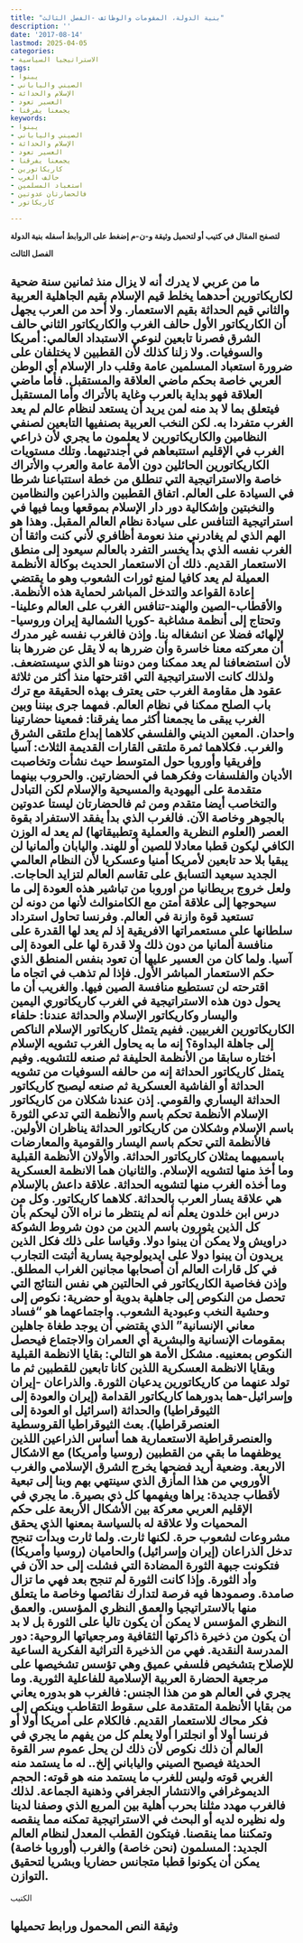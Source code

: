 ```yaml
---
title: "بنية الدولة، المقومات والوظائف -الفصل الثالث"
description: ''
date: '2017-08-14'
lastmod: 2025-04-05
categories:
- الاستراتيجيا السياسية
tags:
- يبنوا
- الصيني والياباني
- الإسلام والحداثة
- العسير تعود
- يجمعنا يفرقنا
keywords:
- يبنوا
- الصيني والياباني
- الإسلام والحداثة
- العسير تعود
- يجمعنا يفرقنا
- كاريكاتورين
- حالف الغرب
- استعباد المسلمين
- فالحضارتان عدوتين
- كاريكاتور

---
```

**لتصفح المقال في كتيب أو لتحميل وثيقة و-ن-م إضغط على الروابط أسفله** **بنية الدولة**

**الفصل الثالث**

## **ما من عربي لا يدرك أنه لا يزال منذ ثمانين سنة ضحية لكاريكاتورين أحدهما يخلط قيم الإسلام بقيم الجاهلية العربية والثاني قيم الحداثة بقيم الاستعمار. ولا أحد من العرب يجهل أن الكاريكاتور الأول حالف الغرب والكاريكاتور الثاني حالف الشرق فصرنا تابعين لنوعي الاستبداد العالمي: أمريكا والسوفيات. ولا زلنا كذلك لأن القطبين لا يختلفان على ضرورة استعباد المسلمين عامة وقلب دار الإسلام أي الوطن العربي خاصة بحكم ماضي العلاقة والمستقبل. فأما ماضي العلاقة فهو بداية بالعرب وغاية بالأتراك وأما المستقبل فيتعلق بما لا بد منه لمن يريد أن يستعد لنظام عالم لم يعد الغرب متفردا به. لكن النخب العربية بصنفيها التابعين لصنفي النظامين والكاريكاتورين لا يعلمون ما يجري لأن ذراعي الغرب في الإقليم استتبعاهم في أجندتيهما. وتلك مستويات الكاريكاتورين الحائلين دون الأمة عامة والعرب والأتراك خاصة والاستراتيجية التي تنطلق من خطة استتباعنا شرطا في السيادة على العالم. اتفاق القطبين والذراعين والنظامين والنخبتين وإشكالية دور دار الإسلام بموقعها وبما فيها في استراتيجية التنافس على سيادة نظام العالم المقبل. وهذا هو الهم الذي لم يغادرني منذ نعومة أظافري لأني كنت واثقا أن الغرب نفسه الذي بدأ يخسر التفرد بالعالم سيعود إلى منطق الاستعمار القديم. ذلك أن الاستعمار الحديث بوكالة الأنظمة العميلة لم يعد كافيا لمنع ثورات الشعوب وهو ما يقتضي إعادة القواعد والتدخل المباشر لحماية هذه الأنظمة. والأقطاب-الصين والهند-تنافس الغرب على العالم وعلينا-وتحتاج إلى أنظمة مشاغبة -كوريا الشمالية إيران وروسيا-لإلهائه فضلا عن انشغاله بنا. وإذن فالغرب نفسه غير مدرك أن معركته معنا خاسرة وأن ضررها به لا يقل عن ضررها بنا لأن استضعافنا لم يعد ممكنا ومن دوننا هو الذي سيستضعف. ولذلك كانت الاستراتيجية التي اقترحتها منذ أكثر من ثلاثة عقود هل مقاومة الغرب حتى يعترف بهذه الحقيقة مع ترك باب الصلح ممكنا في نظام العالم. فمهما جرى بيننا وبين الغرب يبقى ما يجمعنا أكثر مما يفرقنا: فمعينا حضارتينا واحدان. المعين الديني والفلسفي كلاهما إبداع ملتقى الشرق والغرب. فكلاهما ثمرة ملتقى القارات القديمة الثلاث: آسيا وإفريقيا وأوروبا حول المتوسط حيث نشأت وتخاصبت الأديان والفلسفات وفكرهما في الحضارتين. والحروب بينهما متقدمة على اليهودية والمسيحية والإسلام لكن التبادل والتخاصب أيضا متقدم ومن ثم فالحضارتان ليستا عدوتين بالجوهر وخاصة الآن. فالغرب الذي بدأ يفقد الاستفراد بقوة العصر (العلوم النظرية والعملية وتطبيقاتها) لم يعد له الوزن الكافي ليكون قطبا معادلا للصين أو للهند. واليابان وألمانيا لن يبقيا بلا حد تابعين لأمريكا أمنيا وعسكريا لأن النظام العالمي الجديد سيعيد التسابق على تقاسم العالم لتزايد الحاجات. ولعل خروج بريطانيا من اوروبا من تباشير هذه العودة إلى ما سيحوجها إلى علاقة أمتن مع الكامنوالث لأنها من دونه لن تستعيد قوة وازنة في العالم. وفرنسا تحاول استرداد سلطانها على مستعمراتها الافريقية إذ لم يعد لها القدرة على منافسة ألمانيا من دون ذلك ولا قدرة لها على العودة إلى آسيا. ولما كان من العسير عليها أن تعود بنفس المنطق الذي حكم الاستعمار المباشر الأول. فإذا لم تذهب في اتجاه ما اقترحته لن تستطيع منافسة الصين فيها. والغريب أن ما يحول دون هذه الاستراتيجية في الغرب كاريكاتوري اليمين واليسار وكاريكاتور الإسلام والحداثة عندنا: حلفاء الكاريكاتورين الغربيين. ففيم يتمثل كاريكاتور الإسلام الناكص إلى جاهلة البداوة؟ إنه ما به يحاول الغرب تشويه الإسلام اختاره سابقا من الأنظمة الحليفة ثم صنعه للتشويه. وفيم يتمثل كاريكاتور الحداثة إنه من حالفه السوفيات من تشويه الحداثة أو الفاشية العسكرية ثم صنعه ليصبح كاريكاتور الحداثة اليساري والقومي. إذن عندنا شكلان من كاريكاتور الإسلام الأنظمة تحكم باسم والأنظمة التي تدعي الثورة باسم الإسلام وشكلان من كاريكاتور الحداثة يناظران الأولين. فالأنظمة التي تحكم باسم اليسار والقومية والمعارضات باسميهما يمثلان كاريكاتور الحداثة. والأولان الأنظمة القبلية وما أخذ منها لتشويه الإسلام. والثانيان هما الانظمة العسكرية وما أخذه الغرب منها لتشويه الحداثة. علاقة داعش بالإسلام هي علاقة يسار العرب بالحداثة. كلاهما كاريكاتور. وكل من درس ابن خلدون يعلم أنه لم ينتظر ما نراه الآن ليحكم بأن كل الذين يثورون باسم الدين من دون شروط الشوكة دراويش ولا يمكن أن يبنوا دولا. وقياسا على ذلك فكل الذين يريدون أن يبنوا دولا على ايديولوجية يسارية أثبتت التجارب في كل قارات العالم أن أصحابها مجانين الغراب المطلق. وإذن فخاصية الكاريكاتور في الحالتين هي نفس النتائج التي تحصل من النكوص إلى جاهلية بدوية أو حضرية: نكوص إلى وحشية النخب وعبودية الشعوب. واجتماعهما هو “فساد معاني الإنسانية” الذي يقتضي أن يوجد طغاة جاهلين بمقومات الإنسانية والبشرية أي العمران والاجتماع فيحصل النكوص بمعنييه. مشكل الأمة هو التالي: بقايا الانظمة القبلية وبقايا الانظمة العسكرية اللذين كانا تابعين للقطبين ثم ما تولد عنهما من كاريكاتورين يدعيان الثورة. والذراعان -إيران وإسرائيل-هما بدورهما كاريكاتور القدامة (إيران والعودة إلى الثيوقراطيا) والحداثة (اسرائيل او العودة إلى العنصرقراطيا). بعث الثيوقراطيا القروسطية والعنصرقراطية الاستعمارية هما أساس الذراعين اللذين يوظفهما ما بقي من القطبين (روسيا وأمريكا) مع الاشكال الاربعة. وضعية أريد فضحها يخرج الشرق الإسلامي والغرب الأوروبي من هذا المأزق الذي سينتهي بهم وبنا إلى تبعية لأقطاب جديدة: يراها ويفهمها كل ذي بصيرة. ما يجري في الإقليم العربي معركة بين الأشكال الأربعة على حكم المحميات ولا علاقة له بالسياسة بمعنها الذي يحقق مشروعات لشعوب حرة. لكنها ثارت. ولما ثارت وبدأت تنجح تدخل الذراعان (إيران وإسرائيل) والحاميان (روسيا وأمريكا) فتكونت جبهة الثورة المضادة التي فشلت إلى حد الآن في وأد الثورة. وإذا كانت الثورة لم تنجح بعد فهي ما تزال صامدة. وصمودها فيه فرصة لتدارك نقائصها وخاصة ما يتعلق منها بالاستراتيجيا والعمق النظري المؤسس. والعمق النظري المؤسس لا يمكن أن يكون تاليا على الثورة بل لا بد أن يكون من ذخيرة ذاكرتها الثقافية ومرجعياتها الروحية: دور المدرسة النقدية. فهي من الذخيرة التراثية الفكرية الساعية للإصلاح بتشخيص فلسفي عميق وهي تؤسس تشخيصها على مرجعية الحضارة العربية الإسلامية للفاعلية الثورية. وما يجري في العالم هو من هذا الجنس: فالغرب هو بدوره يعاني من بقايا الأنظمة المتقدمة على سقوط التقاطب وينكص إلى فكر محاك للاستعمار القديم. فالكلام على أمريكا أولا أو فرنسا أولا أو انجلترا أولا يعلم كل من يفهم ما يجري في العالم أن ذلك نكوص لأن ذلك لن يحل عموم سر القوة الحديثة فيصبح الصيني والياباني إلخ.. له ما يستمد منه الغربي قوته وليس للغرب ما يستمد منه هو قوته: الحجم الديموغرافي والانتشار الجغرافي وذهنية الجماعة. لذلك فالغرب مهدد مثلنا بحرب أهلية بين المربع الذي وصفنا لدينا وله نظيره لديه أو البحث في الاستراتيجية تمكنه مما ينقصه وتمكننا مما ينقصنا. فيتكون القطب المعدل لنظام العالم الجديد: المسلمون (نحن خاصة) والغرب (أوروبا خاصة) يمكن أن يكونوا قطبا متجانس حضاريا وبشريا لتحقيق التوازن.**

الكتيب

## وثيقة النص المحمول ورابط تحميلها

###
